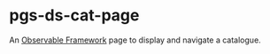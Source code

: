 # pgs-ds-cat-page

An [Observable Framework](https://observablehq.com/framework/) page to display and navigate a catalogue.
